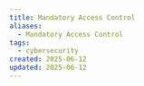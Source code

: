 ```yaml
---
title: Mandatory Access Control
aliases:
  - Mandatory Access Control
tags:
  - cybersecurity
created: 2025-06-12
updated: 2025-06-12
---
```


